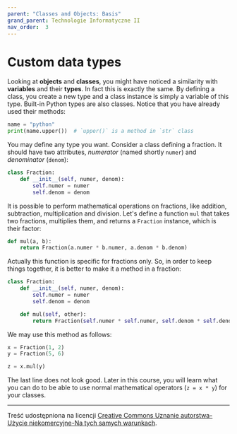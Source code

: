```yaml
---
parent: "Classes and Objects: Basis"
grand_parent: Technologie Informatyczne II
nav_order:  3
---
```


# Custom data types

Looking at **objects** and **classes**, you might have noticed a similarity with **variables** and their **types**. In fact this is exactly the same. By defining a class, you create a new type and a class instance is simply a variable of this type. Built-in Python types are also classes. Notice that you have already used their methods:

```python
name = "python"
print(name.upper())  # `upper()` is a method in `str` class
```

You may define any type you want. Consider a class defining a fraction. It should have two attributes, *numerator* (named shortly `numer`) and *denominator* (`denom`):

```python
class Fraction:
    def __init__(self, numer, denom):
        self.numer = numer
        self.denom = denom
```

It is possible to perform mathematical operations on fractions, like addition, subtraction, multiplication and division. Let's define a function `mul` that takes two fractions, multiplies them, and returns a `Fraction` instance, which is their factor:

```python
def mul(a, b):
    return Fraction(a.numer * b.numer, a.denom * b.denom)
```

Actually this function is specific for fractions only. So, in order to keep things together, it is better to make it a method in a fraction:

```python
class Fraction:
    def __init__(self, numer, denom):
        self.numer = numer
        self.denom = denom

    def mul(self, other):
        return Fraction(self.numer * self.numer, self.denom * self.denom)
```

We may use this method as follows:

```python
x = Fraction(1, 2)
y = Fraction(5, 6)

z = x.mul(y)
```

The last line does not look good. Later in this course, you will learn what you can do to be able to use normal mathematical operators (`z = x * y`) for your classes.

---

Treść udostępniona na licencji [Creative Commons Uznanie autorstwa-Użycie niekomercyjne-Na tych samych warunkach](https://creativecommons.org/licenses/by-nc-sa/4.0/deed.pl).
